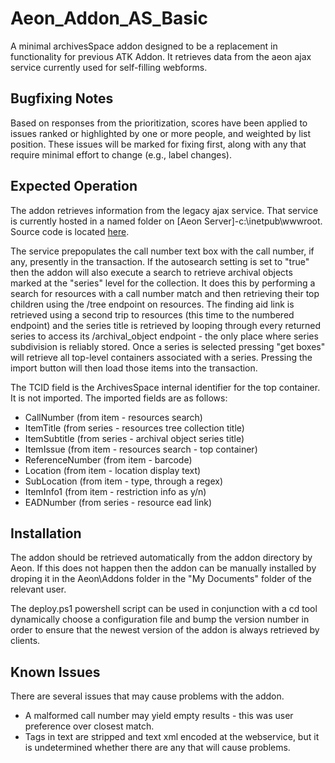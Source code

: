 Aeon\_Addon\_AS\_Basic
===================

A minimal archivesSpace addon designed to be a replacement in functionality for previous ATK Addon. It retrieves data from the aeon ajax service currently used for self-filling webforms.

## Bugfixing Notes
Based on responses from the prioritization, scores have been applied to issues ranked or highlighted by one or more people, and weighted by list position. These issues will be marked for fixing first, along with any that require minimal effort to change (e.g., label changes).

## Expected Operation
The addon retrieves information from the legacy ajax service. That service is currently hosted in a named folder on [Aeon Server]-c:\inetpub\wwwroot.  Source code is located [here](https://github.com/yalelibrary/ArchivesSpace_Aeon_Middleware).

The service prepopulates the call number text box with the call number, if any, presently in the transaction. If the autosearch setting is set to "true" then the addon will also execute a search to retrieve archival objects marked at the "series" level for the collection. It does this by performing a search for resources with a call number match and then retrieving their top children using the /tree endpoint on resources. The finding aid link is retrieved using a second trip to resources (this time to the numbered endpoint) and the series title is retrieved by looping through every returned series to access its /archival_object endpoint - the only place where series subdivision is reliably stored. Once a series is selected pressing "get boxes" will retrieve all top-level containers associated with a series. Pressing the import button will then load those items into the transaction.

The TCID field is the ArchivesSpace internal identifier for the top container. It is not imported. The imported fields are as follows:


-   CallNumber (from item - resources search)
-   ItemTitle (from series - resources tree collection title)
-   ItemSubtitle (from series - archival object series title)
-   ItemIssue (from item - resources search - top container)
-   ReferenceNumber (from item - barcode)
-   Location (from item - location display text)
-   SubLocation (from item - type, through a regex)
-   ItemInfo1 (from item - restriction info as y/n)
-   EADNumber (from series - resource ead link)

## Installation ##
The addon should be retrieved automatically from the addon directory by Aeon. If this does not happen then the addon can be manually installed by droping it in the Aeon\Addons folder in the "My Documents" folder of the relevant user.

The deploy.ps1 powershell script can be used in conjunction with a cd tool dynamically choose a configuration file and bump the version number in order to ensure that the newest version of the addon is always retrieved by clients.

## Known Issues ##
There are several issues that may cause problems with the addon. 

- A malformed call number may yield empty results - this was user preference over closest match.
- Tags in text are stripped and text xml encoded at the webservice, but it is undetermined whether there are any that will cause problems.
